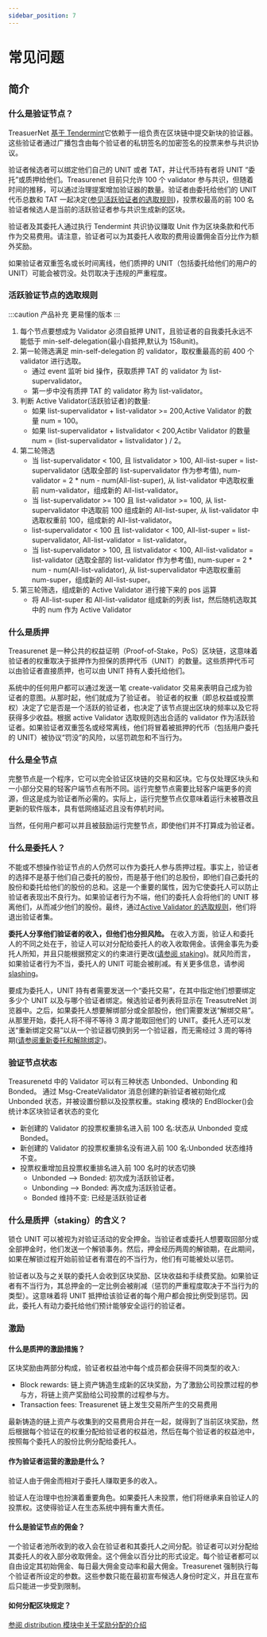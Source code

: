 ```yaml
---
sidebar_position: 7
---
```


# 常见问题

## 简介

### 什么是验证节点？

TreasuerNet [基于 Tendermint](https://docs.tendermint.com/main/introduction/what-is-tendermint.html)它依赖于一组负责在区块链中提交新块的验证器。这些验证者通过广播包含由每个验证者的私钥签名的加密签名的投票来参与共识协议。

验证者候选者可以绑定他们自己的 UNIT 或者 TAT，并让代币持有者将 UNIT “委托”或质押给他们。Treasurenet 目前只允许 100 个 validator 参与共识，但随着时间的推移，可以通过治理提案增加验证器的数量。验证者由委托给他们的 UNIT 代币总数和 TAT 一起决定([参见活跃验证者的选取规则](./faq.md))，投票权最高的前 100 名验证者候选人是当前的活跃验证者参与共识生成新的区块。

验证者及其委托人通过执行 Tendermint 共识协议赚取 Unit 作为区块条款和代币作为交易费用。请注意，验证者可以为其委托人收取的费用设置佣金百分比作为额外奖励。

如果验证者双重签名或长时间离线，他们质押的 UNIT（包括委托给他们的用户的 UNIT）可能会被罚没。处罚取决于违规的严重程度。

### 活跃验证节点的选取规则

:::caution
产品补充 更易懂的版本
:::

1. 每个节点要想成为 Validator 必须自抵押 UNIT，且验证者的自我委托永远不能低于 min-self-delegation(最小自抵押,默认为 158unit)。
2. 第一轮筛选满足 min-self-delegation 的 validator，取权重最高的前 400 个 validator 进行选取。
   - 通过 event 监听 bid 操作，获取质押 TAT 的 validator 为 list-supervalidator。
   - 第一步中没有质押 TAT 的 validator 称为 list-validator。
3. 判断 Active Validator(活跃验证者)的数量:
   - 如果 list-supervalidator + list-validator >= 200,Active Validator 的数量 num = 100。
   - 如果 list-supervalidator + listvalidator < 200,Actibr Validator 的数量 num = (list-supervalidator + listvalidator ) / 2。
4. 第二轮筛选
   - 当 list-supervalidator < 100, 且 listvalidator > 100, All-list-super = list-supervalidator (选取全部的 list-supervalidator 作为参考值), num-validator = 2 \* num - num(All-list-super), 从 list-validator 中选取权重前 num-validator，组成新的 All-list-validator。
   - 当 list-supervalidator >= 100 且 list-validator >= 100, 从 list-supervalidator 中选取前 100 组成新的 All-list-super, 从 list-validator 中选取权重前 100，组成新的 All-list-validator。
   - list-supervalidator < 100 且 list-validator < 100, All-list-super = list-supervalidator, All-list-validator = list-validator。
   - 当 list-supervalidator > 100, 且 listvalidator < 100, All-list-validator = list-validator (选取全部的 list-validator 作为参考值), num-super = 2 \* num - num(All-list-validator), 从 list-supervalidator 中选取权重前 num-super，组成新的 All-list-super。
5. 第三轮筛选，组成新的 Active Validator 进行接下来的 pos 运算
   - 将 All-list-super 和 All-list-validator 组成新的列表 list，然后随机选取其中的 num 作为 Active Validator

### 什么是质押

Treasurenet 是一种公共的权益证明（Proof-of-Stake，PoS）区块链，这意味着验证者的权重取决于抵押作为担保的质押代币（UNIT）的数量。这些质押代币可以由验证者直接质押，也可以由 UNIT 持有人委托给他们。

系统中的任何用户都可以通过发送一笔 create-validator 交易来表明自己成为验证者的意图。从那时起，他们就成为了验证者。
验证者的权重（即总权益或投票权）决定了它是否是一个活跃的验证者，也决定了该节点提出区块的频率以及它将获得多少收益。根据 active Validator 选取规则选出合适的 validator 作为活跃验证者。如果验证者双重签名或经常离线，他们将冒着被抵押的代币（包括用户委托的 UNIT）被协议“罚没”的风险，以惩罚疏忽和不当行为。

### 什么是全节点

完整节点是一个程序，它可以完全验证区块链的交易和区块。它与仅处理区块头和一小部分交易的轻客户端节点有所不同。运行完整节点需要比轻客户端更多的资源，但这是成为验证者所必需的。实际上，运行完整节点仅意味着运行未被篡改且更新的软件版本，具有低网络延迟且没有停机时间。

当然，任何用户都可以并且被鼓励运行完整节点，即使他们并不打算成为验证者。

### 什么是委托人？

不能或不想操作验证节点的人仍然可以作为委托人参与质押过程。事实上，验证者的选择不是基于他们自己委托的股份，而是基于他们的总股份，即他们自己委托的股份和委托给他们的股份的总和。这是一个重要的属性，因为它使委托人可以防止验证者表现出不良行为。如果验证者行为不端，他们的委托人会将他们的 UNIT 移离他们，从而减少他们的股份。最终，通过[Active Validator 的选取规则](./faq.md)，他们将退出验证者集。

**委托人分享他们验证者的收入，但他们也分担风险。** 在收入方面，验证人和委托人的不同之处在于，验证人可以对分配给委托人的收入收取佣金。该佣金事先为委托人所知，并且只能根据预定义的约束进行更改([请参阅 staking](../protocolDevelopers/modules/staking.md))。就风险而言，如果验证者行为不当，委托人的 UNIT 可能会被削减。有关更多信息，请参阅[slashing](../protocolDevelopers/modules/slashing.md)。

要成为委托人，UNIT 持有者需要发送一个“委托交易”，在其中指定他们想要绑定多少个 UNIT 以及与哪个验证者绑定。候选验证者列表将显示在 TreasutreNet 浏览器中。之后，如果委托人想要解绑部分或全部股份，他们需要发送“解绑交易”。从那里开始，委托人将不得不等待 3 周才能取回他们的 UNIT。委托人还可以发送“重新绑定交易”以从一个验证器切换到另一个验证器，而无需经过 3 周的等待期([请参阅重新委托和解除绑定](../protocolDevelopers/modules/staking.md))。

### 验证节点状态

Treasurenetd 中的 Validator 可以有三种状态 Unbonded、Unbonding 和 Bonded。
通过 Msg-CreateValidator 消息创建的新验证者被初始化成 Unbonded 状态，并被设置份额以及投票权重。staking 模块的 EndBlocker()会统计本区块验证者状态的变化

- 新创建的 Validator 的投票权重排名进入前 100 名:状态从 Unbonded 变成 Bonded。
- 新创建的 Validator 的投票权重排名没有进入前 100 名:Unbonded 状态维持不变。
- 投票权重增加且投票权重排名进入前 100 名时的状态切换
  - Unbonded --> Bonded: 初次成为活跃验证者。
  - Unbonding --> Bonded: 再次成为活跃验证者。
  - Bonded 维持不变: 已经是活跃验证者

### 什么是质押（staking）的含义？

锁仓 UNIT 可以被视为对验证活动的安全押金。当验证者或委托人想要取回部分或全部押金时，他们发送一个解锁事务。然后，押金经历两周的解锁期，在此期间，如果在解锁过程开始前验证者有潜在的不当行为，他们有可能被处以惩罚。

验证者以及与之关联的委托人会收到区块奖励、区块收益和手续费奖励。如果验证者有不当行为，其总押金的一定比例会被削减（惩罚的严重程度取决于不当行为的类型）。这意味着将 UNIT 抵押给该验证者的每个用户都会按比例受到惩罚。因此，委托人有动力委托给他们预计能够安全运行的验证者。

### 激励

#### 什么是质押的激励措施？

区块奖励由两部分构成，验证者权益池中每个成员都会获得不同类型的收入:

- Block rewards: 链上资产铸造生成新的区块奖励，为了激励公司投票过程的参与方，将链上资产奖励给公司投票的过程参与方。
- Transaction fees: Treasurenet 链上发生交易所产生的交易费用

最新铸造的链上资产与收集到的交易费用合并在一起，就得到了当前区块奖励，然后根据每个验证在的权重分配给验证者的权益池，然后在每个验证者的权益池中，按照每个委托人的股份比例分配给委托人。

#### 作为验证者运营的激励是什么？

验证人由于佣金而相对于委托人赚取更多的收入。

验证人在治理中也扮演着重要角色。如果委托人未投票，他们将继承来自验证人的投票权。这使得验证人在生态系统中拥有重大责任。

#### 什么是验证节点的佣金？

一个验证者池所收到的收入会在验证者和其委托人之间分配。验证者可以对分配给其委托人的收入部分收取佣金。这个佣金以百分比的形式设定。每个验证者都可以自由设定其初始佣金、每日最大佣金变动率和最大佣金。Treasurenet 强制执行每个验证者所设定的参数。这些参数只能在最初宣布候选人身份时定义，并且在宣布后只能进一步受到限制。

#### 如何分配区块规定？

[参阅 distribution 模块中关于奖励分配的介绍](../protocolDevelopers/modules/distribution.md)
